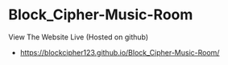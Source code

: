 # Block_Cipher-Music-Room
View The Website Live (Hosted on github)
- https://blockcipher123.github.io/Block_Cipher-Music-Room/
